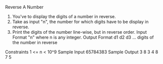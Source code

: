 
Reverse A Number

1. You've to display the digits of a number in reverse.
2. Take as input "n", the number for which digits have to be display in reverse.
3. Print the digits of the number line-wise, but in reverse order.
Input Format
"n" where n is any integer.
Output Format
d1
d2
d3
... digits of the number in reverse

Constraints
1 <= n < 10^9
Sample Input
65784383
Sample Output
3
8
3
4
8
7
5
